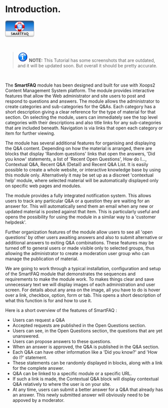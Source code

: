 # Introduction.

![logoModule.png](../assets/logoModule.png)

<br>

>![image001.png](../../assets/info/info.png) **NOTE:** This Tutorial has some screenshots that are outdated, and it will be updated soon. But overall it should be pretty accurate.

<br>

The **SmartFAQ** module has been designed and built for use with Xoops2 Content Management System platform. The module provides interactive features that allow the Web administrator and site users to post and respond to questions and answers. The module allows the administrator to create categories and sub-categories for the Q&As. Each category has a short description giving a clear reference for the type of material for that section. On selecting the module, users can immediately see the top level categories with their descriptions and also title links for any sub-categories that are included beneath. Navigation is via links that open each category or item for further viewing.

The module has several additional features for organising and displaying the Q&A content. Depending on how the material is arranged, there are blocks that display 'Random questions' links that open the answers, 'Did you know' statements, a list of 'Recent Open Questions', How do I..., Contextual Q&A, Recent Q&A (Detail) and Recent Q&A List. It is easily possible to create a whole website, or interactive knowledge base by using this module only. Alternatively it may be set up as a discreet 'contextual help' module, where selected material will be automatically displayed only on specific web pages and modules.

The module provides a fully integrated notification system. This allows users to track any particular Q&A or a question they are waiting for an answer for. This will automatically send them an email when any new or updated material is posted against that item. This is particularly useful and opens the possibility for using the module in a similar way to a 'customer helpdesk'.

Further organization features of the module allow users to see all 'open questions' by other users awaiting answers and also to submit alternative or additional answers to exiting Q&A combinations. These features may be turned off to general users or made visible only to selected groups, thus allowing the administrator to create a moderation user group who can manage the publication of material.

We are going to work through a typical installation, configuration and setup of the SmartFAQ module that demonstrates the sequences and requirements to make the module work. To makes things clear and save unnecessary text we will display images of each administration and user screen. For details about any area on the image, all you have to do is hover over a link, checkbox, option, form or tab. This opens a short description of what this function is for and how to use it.

Here is a short overview of the features of SmartFAQ :

- Users can request a Q&A
- Accepted requests are published in the Open Questions section.
- Users can see, in the Open Questions section, the questions that are yet unanswered.
- Users can propose answers to these questions.
- When an answer is approved, the Q&A is published in the Q&A section.
- Each Q&A can have other information like a 'Did you know?' and 'How do I?' statement.
- These statements can be randomly displayed in blocks, along with a link for the complete answer.
- Q&A can be linked to a specific module or a specific URL.
- If such a link is made, the Contextual Q&A block will display contextual Q&A relatively to where the user is on your site.
- At any time, users can submit a better answer for a Q&A that already has an answer. This newly submitted answer will obviously need to be appoved by a moderator.